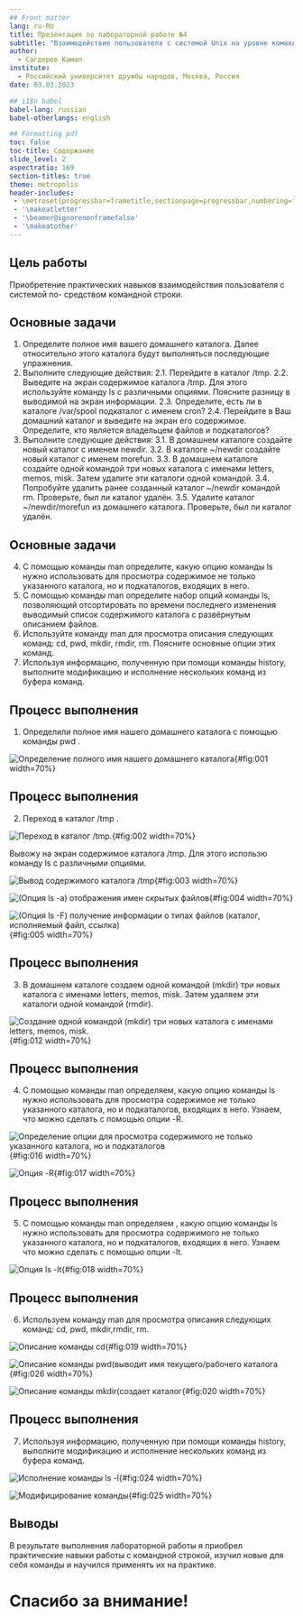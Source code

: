 ```yaml
---
## Front matter
lang: ru-RU
title: Презентация по лабораторной работе №4
subtitle: "Взаимодействие пользователя с системой Unix на уровне командной строки"
author:
  - Сагдеров Камал
institute:
  - Российский университет дружбы народов, Москва, Россия
date: 03.03.2023

## i18n babel
babel-lang: russian
babel-otherlangs: english

## Formatting pdf
toc: false
toc-title: Содержание
slide_level: 2
aspectratio: 169
section-titles: true
theme: metropolis
header-includes:
 - \metroset{progressbar=frametitle,sectionpage=progressbar,numbering=fraction}
 - '\makeatletter'
 - '\beamer@ignorenonframefalse'
 - '\makeatother'
---
```


## Цель работы

Приобретение практических навыков взаимодействия пользователя с системой по-
средством командной строки.

## Основные задачи

1. Определите полное имя вашего домашнего каталога. Далее относительно этого каталога будут выполняться последующие упражнения.
2. Выполните следующие действия:
2.1. Перейдите в каталог /tmp.
2.2. Выведите на экран содержимое каталога /tmp. Для этого используйте команду ls
с различными опциями. Поясните разницу в выводимой на экран информации.
2.3. Определите, есть ли в каталоге /var/spool подкаталог с именем cron?
2.4. Перейдите в Ваш домашний каталог и выведите на экран его содержимое. Определите, кто является владельцем файлов и подкаталогов?
3. Выполните следующие действия:
3.1. В домашнем каталоге создайте новый каталог с именем newdir.
3.2. В каталоге ~/newdir создайте новый каталог с именем morefun.
3.3. В домашнем каталоге создайте одной командой три новых каталога с именами
letters, memos, misk. Затем удалите эти каталоги одной командой.
3.4. Попробуйте удалить ранее созданный каталог ~/newdir командой rm. Проверьте,
был ли каталог удалён.
3.5. Удалите каталог ~/newdir/morefun из домашнего каталога. Проверьте, был ли
каталог удалён.

## Основные задачи

4. С помощью команды man определите, какую опцию команды ls нужно использовать для просмотра содержимое не только указанного каталога, но и подкаталогов, входящих в него.
5. С помощью команды man определите набор опций команды ls, позволяющий отсортировать по времени последнего изменения выводимый список содержимого каталога с развёрнутым описанием файлов.
6. Используйте команду man для просмотра описания следующих команд: cd, pwd, mkdir,
rmdir, rm. Поясните основные опции этих команд.
7. Используя информацию, полученную при помощи команды history, выполните модификацию и исполнение нескольких команд из буфера команд.

## Процесс выполнения

1. Определили полное имя нашего домашнего каталога с помощью команды pwd .

![Определение полного имя нашего домашнего каталога](image/1.png){#fig:001 width=70%}

## Процесс выполнения

2.  Переход в каталог /tmp .

![Переход в каталог /tmp. ](image/2.png){#fig:002 width=70%}

Вывожу на экран содержимое каталога /tmp. Для этого использю команду ls
с различными опциями.

![Вывод содержимого каталога /tmp](image/3.png){#fig:003 width=70%}

![(Опция ls -a) отображения имен скрытых файлов](image/4.png){#fig:004 width=70%}

![(Опция ls -F) получение информации о типах файлов (каталог, исполняемый файл,
ссылка)](image/5.png){#fig:005 width=70%}

## Процесс выполнения

3. В домашнем каталоге создаем одной командой (mkdir) три новых каталога с именами letters, memos, misk. Затем удаляем эти каталоги одной командой (rmdir).

![Создание одной командой (mkdir) три новых каталога с именами letters, memos, misk.](image/12.png){#fig:012 width=70%}

## Процесс выполнения

4. С помощью команды man определяем, какую опцию команды ls нужно использовать для просмотра содержимое не только указанного каталога, но и подкаталогов, входящих в него. Узнаем, что можно сделать с помощью опции 
-R.

![Определение опции для просмотра содержимого не только указанного каталога, но и подкаталогов](image/16.png){#fig:016 width=70%}

![Опция -R](image/17.png){#fig:017 width=70%}

## Процесс выполнения

5. С помощью команды man определяем , какую опцию команды ls нужно использовать для просмотра содержимого не только указанного каталога, но и подкаталогов, входящих в него. Узнаем что можно сделать с помощью опции -lt. 

![Опция ls -lt](image/18.png){#fig:018 width=70%}

## Процесс выполнения

6. Используем команду man для просмотра описания следующих команд: cd, pwd, mkdir,rmdir, rm.

![Описание команды cd](image/19.png){#fig:019 width=70%}

![Описание команды pwd(выводит имя текущего/рабочего каталога](image/26.png){#fig:026 width=70%}

![Описание команды mkdir(создает каталог](image/20.png){#fig:020 width=70%}


## Процесс выполнения

7. Используя информацию, полученную при помощи команды history, выполните модификацию и исполнение нескольких команд из буфера команд.

![Исполнение команды ls -l](image/24.png){#fig:024 width=70%}

![Модифицирование команды](image/25.png){#fig:025 width=70%}

## Выводы

В результате выполнения лабораторной работы я приобрел практические навыки работы с командной строкой, изучил новые для себя команды и научился применять их на практике.

# Спасибо за внимание!
